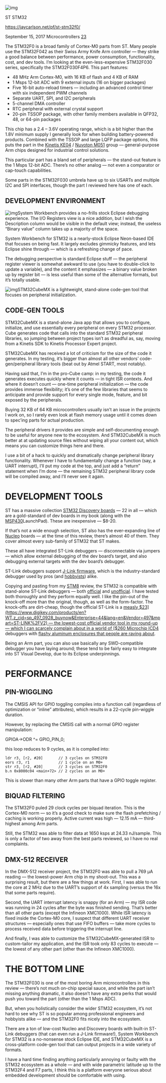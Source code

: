 ![img](assets/20170904-8329.jpg)

ST
STM32

https://jaycarlson.net/pf/st-stm32f0/

September 15, 2017  Microcontrollers  [23](https://jaycarlson.net/pf/st-stm32f0/#)

The STM32F0 is a broad family of Cortex-M0 parts from ST. Many people use the STM32F042 as their Swiss Army Knife Arm controller — they strike a good balance between performance, power consumption, functionality, cost, and dev tools. I’m looking at the even-less-expensive STM32F030 series, specifically the STM32F030F4P6. This part features:

- 48 MHz Arm Cortex-M0, with 16 KB of flash and 4 KB of RAM
- 1 Msps 12-bit ADC with 9 external inputs (16 on bigger packages)
- Five 16-bit auto-reload timers — including an advanced control timer with six independent PWM channels
- Separate UART, SPI, and I2C peripherals
- 5-channel DMA controller
- RTC peripheral with external crystal support
- 20-pin TSSOP package, with other family members available in QFP32, 48, or 64-pin packages

This chip has a 2.4 – 3.6V operating range, which is a bit higher than the 1.8V minimum supply I generally look for when building battery-powered products. Combined with the TSSOP and large LQFP package options, this puts the part in the [Kinetis KE04](https://jaycarlson.net/pf/freescale-nxp-ke04/) / [Nuvoton M051](https://jaycarlson.net/pf/nuvoton-m051/) group — general-purpose Arm chips designed for industrial control solutions.

This particular part has a bland set of peripherals — the stand-out feature is the 1 Msps 12-bit ADC. There’s no other analog — not even a comparator or cap-touch capabilities.

Some parts in the STM32F030 umbrela have up to six USARTs and multiple I2C and SPI interfaces, though the part I reviewed here has one of each.

 

## DEVELOPMENT ENVIRONMENT

 

![img](assets/eclipse_2017-09-10_16-43-37.png)System Workbench provides a no-frills stock Eclipse debugging experience. The I/O Registers view is a nice addition, but I wish the Description column would be visible in the default view; instead, the useless “Binary value” column takes up a majority of the space.

System Workbench for STM32 is a nearly-stock Eclipse Neon-based IDE that focuses on being fast. It largely excludes gimmicky features, and lets Eclipse shine through — which is a refreshing change of pace.

The debugging perspective is standard Eclipse stuff — the peripheral register viewer is somewhat awkward to use (you have to double-click to update a variable), and the content it emphasizes — a binary value broken up by register bit — is less useful than some of the alternative formats, but it’s totally usable.

![img](assets/javaw_2017-09-10_14-13-42.png)STM32CubeMX is a lightweight, stand-alone code-gen tool that focuses on peripheral initialization.

## CODE-GEN TOOLS

STM32CubeMX is a stand-alone Java app that allows you to configure, initialize, and use essentially every peripheral on every STM32 processor. Cube generates code that calls into the standard STM32 peripheral libraries, so jumping between project types isn’t as dreadful as, say, moving from a Kinetis SDK to Kinetis Processor Expert project.

STM32CubeMX has received a lot of criticism for the size of the code it generates. In my testing, it’s bigger than almost all other vendors’ code-gen/peripheral library tools (beat out by Atmel START, most notably).

Having said that, I’m in the pro-Cube camp: in my testing, the code it generates executes quickly where it counts — in tight ISR contexts. And where it doesn’t count — one-time peripheral initialization — the code provides immense flexibility; it’s one of the few libraries that seems to anticipate and provide support for every single mode, feature, and bit exposed by the peripherals.

Buying 32 KB of 64 KB microcontrollers usually isn’t an issue in the projects I work on, so I rarely even look at flash memory usage until it comes down to spec’ing parts for actual production.

The peripheral drivers it provides are simple and self-documenting enough to be useful for anyone new to the ecosystem. And STM32CubeMX is much better at at updating source files without wiping all your content out, which means you can customize things here and there.

I use a bit of a hack to quickly and dramatically change peripheral library functionality. Whenever I have to fundamentally change a function (say, a UART interrupt), I’ll put my code at the top, and just add a “return” statement when I’m done — the remaining STM32 peripheral library code will be compiled away, and I’ll never see it again.

# DEVELOPMENT TOOLS

ST has a massive collection [STM32 Discovery boards](http://www.st.com/en/evaluation-tools/stm32-mcu-discovery-kits.html?querycriteria=productId=LN1848) — 22 in all — which are a gold-standard of dev boards in my book (along with the [MSP430](https://jaycarlson.net/pf/texas-instruments-msp430fr/)LaunchPad). These are inexpensive — $8-20.

If that’s not a wide enough selection, ST also has the ever-expanding line of [Nucleo](http://www.st.com/en/evaluation-tools/stm32-mcu-nucleo.html?querycriteria=productId=LN1847) boards — at the time of this review, there’s almost 40 of them. They cover almost every sub-family of STM32 that ST makes.

These all have integrated ST-Link debuggers — disconnectable via jumpers — which allow external debugging of the dev board’s target, and also debugging external targets with the dev board’s debugger.

ST-Link debuggers support [J-Link firmware](https://www.segger.com/products/debug-probes/j-link/models/other-j-links/st-link-on-board/), which is the industry-standard debugger used by pros (and [hobbyists](https://shop-us.segger.com/J_Link_EDU_mini_p/8.08.91.htm)) alike.

Copying and pasting from my [STM8](https://jaycarlson.net/pf/st-stm8/) review, the STM32 is compatible with stand-alone ST-Link debuggers — both [official](http://www.st.com/en/development-tools/st-link-v2.html) and [unofficial](https://www.amazon.com/dp/B072J7QKDJ). I have tested both thoroughly and they perform equally well. I like the pin-out of the knock-off more than the original, though, as well as the form-factor. The knock-offs are dirt-cheap, though the official ST-Link is a [measly $23](https://www.digikey.com/products/en?WT.z_cid=sp_497_0928_buynow&Enterprise=44&lang=en&Vendor=497&mpart=ST-LINK%2FV2) — the lowest-cost official vendor tool in my round-up — which I can scarcely complain about in a world of [$260 Microchip ICD4](https://www.digikey.com/products/en/development-boards-kits-programmers/programmers-emulators-and-debuggers/799?k=icd4) debuggers with [flashy aluminum enclosures that people are raving about](https://www.youtube.com/watch?v=jXVWk-7OFvY).

Being an Arm part, you can also use basically any SWD-compatible debugger you have laying around; these tend to be fairly easy to integrate into ST Visual Develop, due to its Eclipse underpinnings.

# PERFORMANCE

## PIN-WIGGLING

The CMSIS API for GPIO toggling compiles into a function call (regardless of optimization or “inline” attributes), which results in a 22-cycle pin-wiggle duration.

However, by replacing the CMSIS call with a normal GPIO register manipulation:

GPIOA->ODR ^= GPIO_PIN_0;

this loop reduces to 9 cycles, as it is compiled into:

```
ldr r3, [r2, #20]       // 3 cycles on STM32F0
eors r3, r1             // 1 cycle on an M0+
str r3, [r2, #20]       // 3 cycles on STM32F0
b.n 0x8000c04 <main+72> // 2 cycles on an M0+
```

This is slower than many other Arm parts that have a GPIO toggle register.

## BIQUAD FILTERING

The STM32F0 puled 29 clock cycles per biquad iteration. This is the Cortex-M0 norm — so it’s a good check to make sure the flash prefetching / caching is working properly. Active current was high — 12.15 mA — third-highest among Arm parts.

Still, the STM32 was able to filter data at 1650 ksps at 24.33 nJ/sample. This is only a factor of two away from the best parts reviewed, so I have no real complaints.

## DMX-512 RECEIVER

In the DMX-512 receiver project, the STM32F0 was able to pull a 769 µA reading — the lowest-power Arm chip in my shoot-out. This was a surprising result, but there are a few things at work. First, I was able to run the core at 2 MHz due to the UART’s support of 4x sampling (versus the 16x that some parts require).

Second, the UART interrupt latency is snappy (for an Arm) — my ISR code was running in 24 cycles after the byte was finished sending. That’s better than all other parts (except the Infineon XMC1000). While ISR latency is fixed inside the Cortex-M0 core, I suspect that different UART receiver structures — especially ones that use FIFO buffers — take more cycles to process received data before triggering the interrupt line.

And finally, I was able to customize the STM32CubeMX-generated ISR to custom-tailor my application, and the ISR took only 83 cycles to execute — the lowest of any other part (other than the Infineon XMC1000).

# THE BOTTOM LINE

The STM32F030 is one of the most boring Arm microcontrollers in this review — there’s not much on-chip special sauce, and while the part isn’t missing anything dramatic, it also doesn’t have any extra perks that would push you toward the part (other than the 1 Msps ADC).

But, when you holistically consider the wider STM32 ecosystem, it’s not hard to see why ST is so popular among professional engineers and hobbyists alike — and the STM32F0 fits nicely into the ecosystem.

There are a ton of low-cost Nucleo and Discovery boards with built-in ST-Link debuggers (that can even run a J-Link firmware!), System Workbench for STM32 is a no-nonsense stock Eclipse IDE, and STM32CubeMX is a cross-platform code-gen tool that can output projects in a wide variety of formats.

I have a hard time finding anything particularly annoying or faulty with the STM32 ecosystem as a whole — and with wide parametric latitude up to the STM32F4 and F7 parts, I think this is a platform everyone serious about embedded development should be comfortable with using.